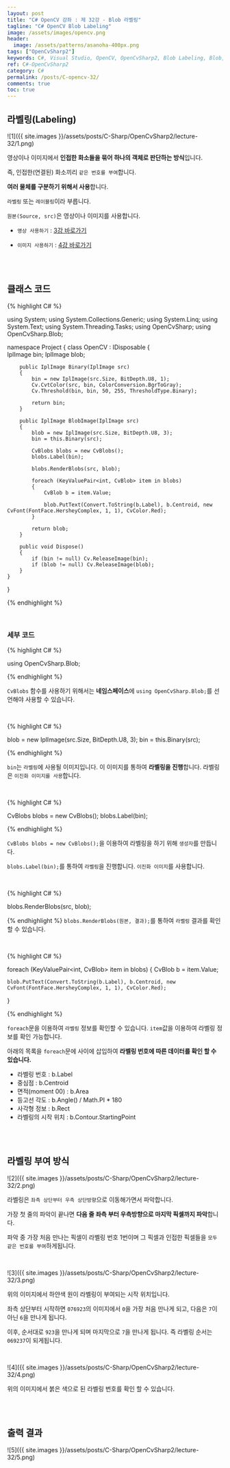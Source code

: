 ```yaml
---
layout: post
title: "C# OpenCV 강좌 : 제 32강 - Blob 라벨링"
tagline: "C# OpenCV Blob Labeling"
image: /assets/images/opencv.png
header:
  image: /assets/patterns/asanoha-400px.png
tags: ["OpenCvSharp2"]
keywords: C#, Visual Studio, OpenCV, OpenCvSharp2, Blob Labeling, Blob, Labeling
ref: C#-OpenCvSharp2
category: C#
permalink: /posts/C-opencv-32/
comments: true
toc: true
---
```


## 라벨링(Labeling)

![1]({{ site.images }}/assets/posts/C-Sharp/OpenCvSharp2/lecture-32/1.png)

영상이나 이미지에서 **인접한 화소들을 묶어 하나의 객체로 판단하는 방식**입니다.

즉, 인접한(연결된) 화소끼리 `같은 번호를 부여`합니다.

**여러 물체를 구분하기 위해서 사용**합니다.

`라벨링` 또는 `레이블링`이라 부릅니다.  

`원본(Source, src)`은 영상이나 이미지를 사용합니다.

- `영상 사용하기` : [3강 바로가기][3강]

- `이미지 사용하기` : [4강 바로가기][4강]

<br>
<br>

## 클래스 코드

{% highlight C# %}

using System;
using System.Collections.Generic;
using System.Linq;
using System.Text;
using System.Threading.Tasks;
using OpenCvSharp;
using OpenCvSharp.Blob;

namespace Project
{
    class OpenCV : IDisposable
    {  
        IplImage bin;
        IplImage blob;
    
        public IplImage Binary(IplImage src)
        {
            bin = new IplImage(src.Size, BitDepth.U8, 1);
            Cv.CvtColor(src, bin, ColorConversion.BgrToGray);
            Cv.Threshold(bin, bin, 50, 255, ThresholdType.Binary);

            return bin;
        }
            
        public IplImage BlobImage(IplImage src)
        {
            blob = new IplImage(src.Size, BitDepth.U8, 3);
            bin = this.Binary(src);
            
            CvBlobs blobs = new CvBlobs();
            blobs.Label(bin);

            blobs.RenderBlobs(src, blob);

            foreach (KeyValuePair<int, CvBlob> item in blobs)
            {
                CvBlob b = item.Value;
               
                blob.PutText(Convert.ToString(b.Label), b.Centroid, new CvFont(FontFace.HersheyComplex, 1, 1), CvColor.Red);
            }

            return blob;
        }
                   
        public void Dispose()
        {
            if (bin != null) Cv.ReleaseImage(bin);
            if (blob != null) Cv.ReleaseImage(blob);
        }
    }
}

{% endhighlight %}

<br>

### 세부 코드

{% highlight C# %}

using OpenCvSharp.Blob;

{% endhighlight %}

`CvBlobs` 함수를 사용하기 위해서는 **네임스페이스**에 `using OpenCvSharp.Blob;`를 선언해야 사용할 수 있습니다.

<br>

{% highlight C# %}

blob = new IplImage(src.Size, BitDepth.U8, 3);
bin = this.Binary(src);

{% endhighlight %}

`bin`는 `라벨링`에 사용될 이미지입니다. 이 이미지를 통하여 **라벨링을 진행**합니다. 라벨링은 `이진화 이미지를 사용`합니다.

<br>

{% highlight C# %}

CvBlobs blobs = new CvBlobs();
blobs.Label(bin);

{% endhighlight %}

`CvBlobs blobs = new CvBlobs();`을 이용하여 라벨링을 하기 위해 `생성자`를 만듭니다.

`blobs.Label(bin);`를 통하여 `라벨링`을 진행합니다. `이진화 이미지`를 사용합니다.

<br>

{% highlight C# %}

blobs.RenderBlobs(src, blob);

{% endhighlight %}
`blobs.RenderBlobs(원본, 결과);`를 통하여 `라벨링` 결과를 확인할 수 있습니다.

<br>

{% highlight C# %}

foreach (KeyValuePair<int, CvBlob> item in blobs)
{
    CvBlob b = item.Value;
   
    blob.PutText(Convert.ToString(b.Label), b.Centroid, new CvFont(FontFace.HersheyComplex, 1, 1), CvColor.Red);
}

{% endhighlight %}

`foreach`문을 이용하여 `라벨링` 정보를 확인할 수 있습니다. `item`값을 이용하여 라벨링 정보를 확인 가능합니다.

아래의 목록을 `foreach`문에 사이에 삽입하여 **라벨링 번호에 따른 데이터를 확인 할 수 있습니다.**

* 라벨링 번호 : b.Label
* 중심점 :  b.Centroid
* 면적(moment 00) :  b.Area
* 등고선 각도 : b.Angle() / Math.PI * 180
* 사각형 정보 : b.Rect
* 라벨링의 시작 위치 : b.Contour.StartingPoint

<br>
<br>

## 라벨링 부여 방식

![2]({{ site.images }}/assets/posts/C-Sharp/OpenCvSharp2/lecture-32/2.png)

라벨링은 `좌측 상단부터 우측 상단방향`으로 이동해가면서 파악합니다.

가장 첫 줄의 파악이 끝나면 **다음 줄 좌측 부터 우측방향으로 마지막 픽셀까지 파악**합니다.

파악 중 가장 처음 만나는 픽셀이 라벨링 번호 1번이며 그 픽셀과 인접한 픽셀들을 `모두 같은 번호를 부여`하게됩니다.

<br>

![3]({{ site.images }}/assets/posts/C-Sharp/OpenCvSharp2/lecture-32/3.png)

위의 이미지에서 하얀색 원이 라벨링이 부여되는 시작 위치입니다.

좌측 상단부터 시작하면 `076923`의 이미지에서 `0`을 가장 처음 만나게 되고, 다음은 `7`이 아닌 `6`을 만나게 됩니다.

이후, 순서대로 `923`을 만나게 되며 마지막으로 `7`을 만나게 됩니다. 즉 라벨링 순서는 `069237`이 되게됩니다.

<br>

![4]({{ site.images }}/assets/posts/C-Sharp/OpenCvSharp2/lecture-32/4.png)

위의 이미지에서 붉은 색으로 된 라벨링 번호를 확인 할 수 있습니다.

<br>
<br>

## 출력 결과

![5]({{ site.images }}/assets/posts/C-Sharp/OpenCvSharp2/lecture-32/5.png)

[3강]: https://076923.github.io/posts/C-opencv-3/
[4강]: https://076923.github.io/posts/C-opencv-4/
